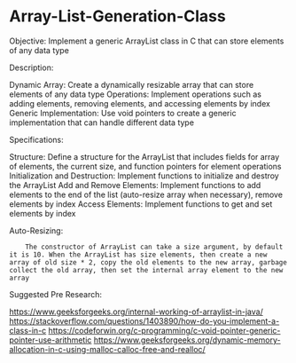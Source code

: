 # Array-List-Generation-Class
Objective: Implement a generic ArrayList class in C that can store elements of any data type

Description:

Dynamic Array: Create a dynamically resizable array that can store elements of any data type
Operations: Implement operations such as adding elements, removing elements, and accessing elements by index
Generic Implementation: Use void pointers to create a generic implementation that can handle different data type

Specifications:

Structure: Define a structure for the ArrayList that includes fields for array of elements, the current size, and function pointers for element operations
Initialization and Destruction: Implement functions to initialize and destroy the ArrayList
Add and Remove Elements: Implement functions to add elements to the end of the list (auto-resize array when necessary), remove elements by index
Access Elements: Implement functions to get and set elements by index

Auto-Resizing:

        The constructor of ArrayList can take a size argument, by default it is 10. When the ArrayList has size elements, then create a new array of old size * 2, copy the old elements to the new array, garbage collect the old array, then set the internal array element to the new array


Suggested Pre Research:

https://www.geeksforgeeks.org/internal-working-of-arraylist-in-java/
https://stackoverflow.com/questions/1403890/how-do-you-implement-a-class-in-c
https://codeforwin.org/c-programming/c-void-pointer-generic-pointer-use-arithmetic
https://www.geeksforgeeks.org/dynamic-memory-allocation-in-c-using-malloc-calloc-free-and-realloc/
